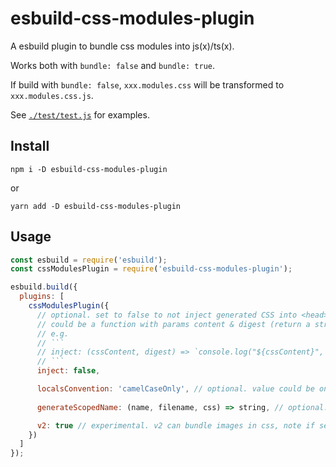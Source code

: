 # esbuild-css-modules-plugin

A esbuild plugin to bundle css modules into js(x)/ts(x).

Works both with `bundle: false` and `bundle: true`.

If build with `bundle: false`, `xxx.modules.css` will be transformed to `xxx.modules.css.js`.

See [`./test/test.js`](https://github.com/indooorsman/esbuild-css-modules-plugin/blob/master/test/test.js) for examples.

## Install

```shell
npm i -D esbuild-css-modules-plugin
```

or

```shell
yarn add -D esbuild-css-modules-plugin
```

## Usage

```js
const esbuild = require('esbuild');
const cssModulesPlugin = require('esbuild-css-modules-plugin');

esbuild.build({
  plugins: [
    cssModulesPlugin({
      // optional. set to false to not inject generated CSS into <head>, default is true. 
      // could be a function with params content & digest (return a string of js code to inject to page), 
      // e.g.
      // ```
      // inject: (cssContent, digest) => `console.log("${cssContent}", "${digest}")`
      // ```
      inject: false,

      localsConvention: 'camelCaseOnly', // optional. value could be one of 'camelCaseOnly', 'camelCase', 'dashes', 'dashesOnly', default is 'camelCaseOnly'
      
      generateScopedName: (name, filename, css) => string, // optional. 

      v2: true // experimental. v2 can bundle images in css, note if set `v2` to true, the `inject` option will be ignored. and v2 only works with `bundle: true`.
    })
  ]
});
```
